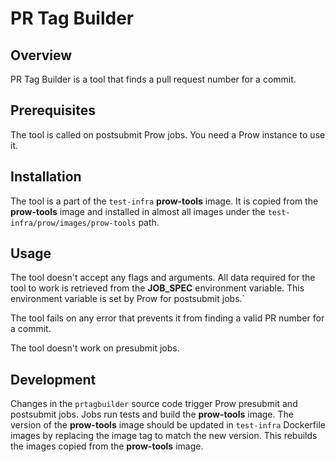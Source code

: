 # PR Tag Builder

## Overview

PR Tag Builder is a tool that finds a pull request number for a commit.

## Prerequisites

The tool is called on postsubmit Prow jobs. You need a Prow instance to use it.

## Installation

The tool is a part of the `test-infra` **prow-tools** image. It is copied from the **prow-tools** image and installed in almost all images under the `test-infra/prow/images/prow-tools` path.

## Usage

The tool doesn't accept any flags and arguments. All data required for the tool to work is retrieved from the  **JOB_SPEC** environment variable. This environment variable is set by Prow for postsubmit jobs.`

The tool fails on any error that prevents it from finding a valid PR number for a commit.

The tool doesn't work on presubmit jobs.

## Development

Changes in the `prtagbuilder` source code trigger Prow presubmit and postsubmit jobs. Jobs run tests and build the **prow-tools** image. The version of the **prow-tools** image should be updated in `test-infra` Dockerfile images by replacing the image tag to match the new version. This rebuilds the images copied from the **prow-tools** image.
